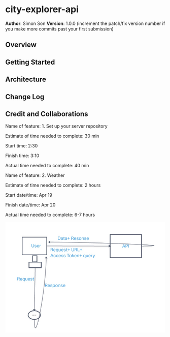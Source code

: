 # city-explorer-api

**Author**: Simon Son
**Version**: 1.0.0 (increment the patch/fix version number if you make more commits past your first submission)

## Overview
<!-- Provide a high level overview of what this application is and why you are building it, beyond the fact that it's an assignment for this class. (i.e. What's your problem domain?) -->

## Getting Started
<!-- What are the steps that a user must take in order to build this app on their own machine and get it running? -->

## Architecture
<!-- Provide a detailed description of the application design. What technologies (languages, libraries, etc) you're using, and any other relevant design information. -->

## Change Log
<!-- Use this area to document the iterative changes made to your application as each feature is successfully implemented. Use time stamps. Here's an example:

01-01-2001 4:59pm - Application now has a fully-functional express server, with a GET route for the location resource. -->

## Credit and Collaborations
<!-- Give credit (and a link) to other people or resources that helped you build this application. -->

Name of feature: 1. Set up your server repository

Estimate of time needed to complete: 30 min

Start time: 2:30

Finish time: 3:10

Actual time needed to complete: 40 min

Name of feature: 2. Weather

Estimate of time needed to complete: 2 hours

Start date/time: Apr 19

Finish date/time: Apr 20

Actual time needed to complete: 6-7 hours

![Framework](/img/framework2.jpg)